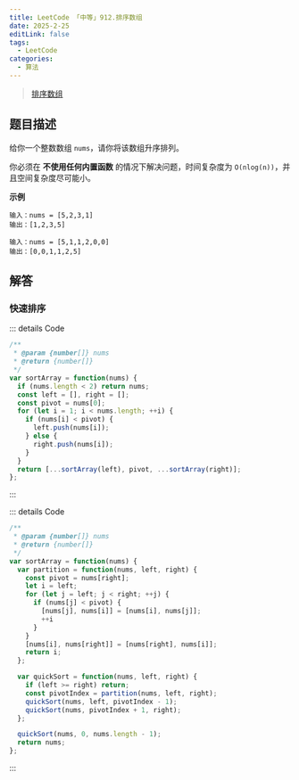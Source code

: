 ```yaml
---
title: LeetCode 「中等」912.排序数组
date: 2025-2-25
editLink: false
tags:
  - LeetCode
categories:
  - 算法
---
```


> [排序数组](https://leetcode.cn/problems/sort-an-array/description/)

## 题目描述

给你一个整数数组 `nums`，请你将该数组升序排列。

你必须在 **不使用任何内置函数** 的情况下解决问题，时间复杂度为 `O(nlog(n))`，并且空间复杂度尽可能小。

**示例**

```
输入：nums = [5,2,3,1]
输出：[1,2,3,5]

输入：nums = [5,1,1,2,0,0]
输出：[0,0,1,1,2,5]
```

## 解答

### 快速排序

::: details Code
```js
/**
 * @param {number[]} nums
 * @return {number[]}
 */
var sortArray = function(nums) {
  if (nums.length < 2) return nums;
  const left = [], right = [];
  const pivot = nums[0];
  for (let i = 1; i < nums.length; ++i) {
    if (nums[i] < pivot) {
      left.push(nums[i]);
    } else {
      right.push(nums[i]);
    }
  }
  return [...sortArray(left), pivot, ...sortArray(right)];
};
```
:::

::: details Code
```js
/**
 * @param {number[]} nums
 * @return {number[]}
 */
var sortArray = function(nums) {
  var partition = function(nums, left, right) {
    const pivot = nums[right];
    let i = left;
    for (let j = left; j < right; ++j) {
      if (nums[j] < pivot) {
        [nums[j], nums[i]] = [nums[i], nums[j]];
        ++i
      }
    }
    [nums[i], nums[right]] = [nums[right], nums[i]];
    return i;
  };

  var quickSort = function(nums, left, right) {
    if (left >= right) return;
    const pivotIndex = partition(nums, left, right);
    quickSort(nums, left, pivotIndex - 1);
    quickSort(nums, pivotIndex + 1, right);
  };

  quickSort(nums, 0, nums.length - 1);
  return nums;
};
```
:::
